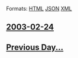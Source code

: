 
Formats: [HTML](2003/02/24/index.html)  [JSON](2003/02/24/index.json)  [XML](2003/02/24/index.xml)  

## [2003-02-24](/news/2003/02/24/index.md)

## [Previous Day...](/news/2003/02/23/index.md)

